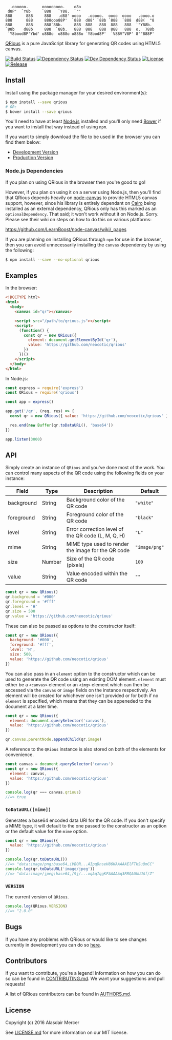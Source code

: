       .oooooo.      ooooooooo.    o8o
     d8P'  `Y8b     `888   `Y88.  `"'
    888      888     888   .d88' oooo   .ooooo.  oooo  oooo   .oooo.o
    888      888     888ooo88P'  `888  d88' `88b `888  `888  d88(  "8
    888      888     888`88b.     888  888   888  888   888  `"Y88b.
    `88b    d88b     888  `88b.   888  888   888  888   888  o.  )88b
     `Y8bood8P'Ybd' o888o  o888o o888o `Y8bod8P'  `V88V"V8P' 8""888P'

[QRious](https://github.com/neocotic/qrious) is a pure JavaScript library for generating QR codes using HTML5 canvas.

[![Build Status](https://img.shields.io/travis/neocotic/qrious/develop.svg?style=flat-square)](https://travis-ci.org/neocotic/qrious)
[![Dependency Status](https://img.shields.io/david/neocotic/qrious.svg?style=flat-square)](https://david-dm.org/neocotic/qrious)
[![Dev Dependency Status](https://img.shields.io/david/dev/neocotic/qrious.svg?style=flat-square)](https://david-dm.org/neocotic/qrious#info=devDependencies)
[![License](https://img.shields.io/npm/l/qrious.svg?style=flat-square)](https://github.com/neocotic/qrious/blob/master/LICENSE.md)
[![Release](https://img.shields.io/npm/v/qrious.svg?style=flat-square)](https://www.npmjs.com/package/qrious)

## Install

Install using the package manager for your desired environment(s):

``` bash
$ npm install --save qrious
# OR:
$ bower install --save qrious
```

You'll need to have at least [Node.js](https://nodejs.org) installed and you'll only need [Bower](https://bower.io) if
you want to install that way instead of using `npm`.

If you want to simply download the file to be used in the browser you can find them below:

* [Development Version](https://github.com/neocotic/qrious/blob/master/dist/umd/qrious.js)
* [Production Version](https://github.com/neocotic/qrious/blob/master/dist/umd/qrious.min.js)

### Node.js Dependencies

If you plan on using QRious in the browser then you're good to go!

However, if you plan on using it on a server using Node.js, then you'll find that QRious depends heavily on [node-canvas](https://github.com/Automattic/node-canvas)
to provide HTML5 canvas support, however, since his library is entirely dependant on [Cairo](http://cairographics.org)
being installed as an external dependency, QRious only has this marked as an `optionalDependency`. That said; it won't
work without it on Node.js. Sorry. Please see their wiki on steps on how to do this on various platforms:

https://github.com/LearnBoost/node-canvas/wiki/_pages

If you are planning on installing QRious through `npm` for use in the browser, then you can avoid unnecessarily
installing the `canvas` dependency by using the following:

``` bash
$ npm install --save --no-optional qrious
```

## Examples

In the browser:

``` html
<!DOCTYPE html>
<html>
  <body>
    <canvas id="qr"></canvas>

    <script src="/path/to/qrious.js"></script>
    <script>
      (function() {
        const qr = new QRious({
          element: document.getElementById('qr'),
          value: 'https://github.com/neocotic/qrious'
        })
      })()
    </script>
  </body>
</html>
```

In Node.js:

``` javascript
const express = require('express')
const QRious = require('qrious')

const app = express()

app.get('/qr', (req, res) => {
  const qr = new QRious({ value: 'https://github.com/neocotic/qrious' })

  res.end(new Buffer(qr.toDataURL(), 'base64'))
})

app.listen(3000)
```

## API

Simply create an instance of `QRious` and you've done most of the work. You can control many aspects of the QR code
using the following fields on your instance:

| Field      | Type   | Description                                        | Default       |
| ---------- | ------ | -------------------------------------------------- | ------------- |
| background | String | Background color of the QR code                    | `"white"`     |
| foreground | String | Foreground color of the QR code                    | `"black"`     |
| level      | String | Error correction level of the QR code (L, M, Q, H) | `"L"`         |
| mime       | String | MIME type used to render the image for the QR code | `"image/png"` |
| size       | Number | Size of the QR code (pixels)                       | `100`         |
| value      | String | Value encoded within the QR code                   | `""`          |

``` javascript
const qr = new QRious()
qr.background = '#000'
qr.foreground = '#fff'
qr.level = 'H'
qr.size = 500
qr.value = 'https://github.com/neocotic/qrious'
```

These can also be passed as options to the constructor itself:

``` javascript
const qr = new QRious({
  background: '#000',
  foreground: '#fff',
  level: 'H',
  size: 500,
  value: 'https://github.com/neocotic/qrious'
})
```

You can also pass in an `element` option to the constructor which can be used to generate the QR code using an existing
DOM element. `element` must either be a `<canvas>` element or an `<img>` element which can then be accessed via the
`canvas` or `image` fields on the instance respectively. An element will be created for whichever one isn't provided or
for both if no `element` is specified, which means that they can be appeneded to the document at a later time.

``` javascript
const qr = new QRious({
  element: document.querySelector('canvas'),
  value: 'https://github.com/neocotic/qrious'
})

qr.canvas.parentNode.appendChild(qr.image)
```

A reference to the `QRious` instance is also stored on both of the elements for convenience.

``` javascript
const canvas = document.querySelector('canvas')
const qr = new QRious({
  element: canvas,
  value: 'https://github.com/neocotic/qrious'
})

console.log(qr === canvas.qrious)
//=> true
```

### `toDataURL([mime])`

Generates a base64 encoded data URI for the QR code. If you don't specify a MIME type, it will default to the one
passed to the constructor as an option or the default value for the `mime` option.

``` javascript
const qr = new QRious({
  value: 'https://github.com/neocotic/qrious'
})

console.log(qr.toDataURL())
//=> "data:image/png;base64,iVBOR...AIpqDnseH86KAAAAAElFTkSuQmCC"
console.log(qr.toDataURL('image/jpeg'))
//=> "data:image/jpeg;base64,/9j/...xqAqIqgKFAAAAAq3RRQAUUUUAf/Z"
```

### `VERSION`

The current version of `QRious`.

``` javascript
console.log(QRious.VERSION)
//=> "2.0.0"
```

## Bugs

If you have any problems with QRious or would like to see changes currently in development you can do so
[here](https://github.com/neocotic/qrious/issues).

## Contributors

If you want to contribute, you're a legend! Information on how you can do so can be found in
[CONTRIBUTING.md](https://github.com/neocotic/qrious/blob/master/CONTRIBUTING.md). We want your suggestions and pull
requests!

A list of QRious contributors can be found in [AUTHORS.md](https://github.com/neocotic/qrious/blob/master/AUTHORS.md).

## License

Copyright (c) 2016 Alasdair Mercer

See [LICENSE.md](https://github.com/neocotic/qrious/blob/master/LICENSE.md) for more information on our MIT license.
